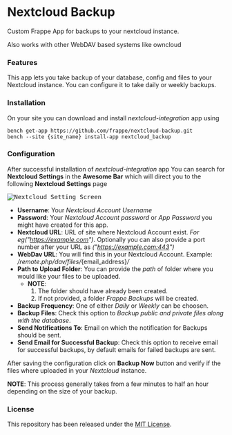 # Nextcloud Backup

Custom Frappe App for backups to your nextcloud instance.

Also works with other WebDAV based systems like owncloud

### Features
This app lets you take backup of your database, config and files to your Nextcloud instance. You can configure it to take daily or weekly backups.

### Installation
On your site you can download and install *nextcloud-integration* app using

```
bench get-app https://github.com/frappe/nextcloud-backup.git
bench --site {site_name} install-app nextcloud_backup
```

### Configuration

After successful installation of *nextcloud-integration* app You can search for **Nextcloud Settings** in the **Awesome Bar** which will direct you to the following **Nextcloud Settings** page

<kbd><img src=".github/nextcloud_setting_screen.png" alt="Nextcloud Setting Screen" /></kbd>

* **Username**: Your *Nextcloud Account Username*
* **Password**: Your *Nextcloud Account password* or *App Password* you might have created for this app.
* **Nextcloud URL**: URL of site where Nextcloud Account exist. *For eg("https://example.com")*.
Optionally you can also provide a port number after your URL as *("https://example.com:443")*
* **WebDav URL**: You will find this in your Nextcloud Account. Example: */remote.php/dav/files/*{email_address}*/*
* **Path to Upload Folder**: You can provide the *path* of folder where you would like your files to be uploaded.
	* **NOTE**:
		1. The folder should have already been created.
		2. If not provided, a folder *Frappe Backups* will be created.
* **Backup Frequency**: One of either *Daily* or *Weekly* can be choosen.
* **Backup Files**: Check this option to *Backup public and private files along with the database*.
* **Send Notifications To**: Email on which the notification for Backups should be sent.
* **Send Email for Successful Backup**: Check this option to receive email for successful backups, by default emails for failed backups are sent.

After saving the configuration click on **Backup Now** button and verify if the files where uploaded in your *Nextcloud* instance.

**NOTE**: This process generally takes from a few minutes to half an hour depending on the size of your backup.

### License
This repository has been released under the [MIT License](LICENSE).
